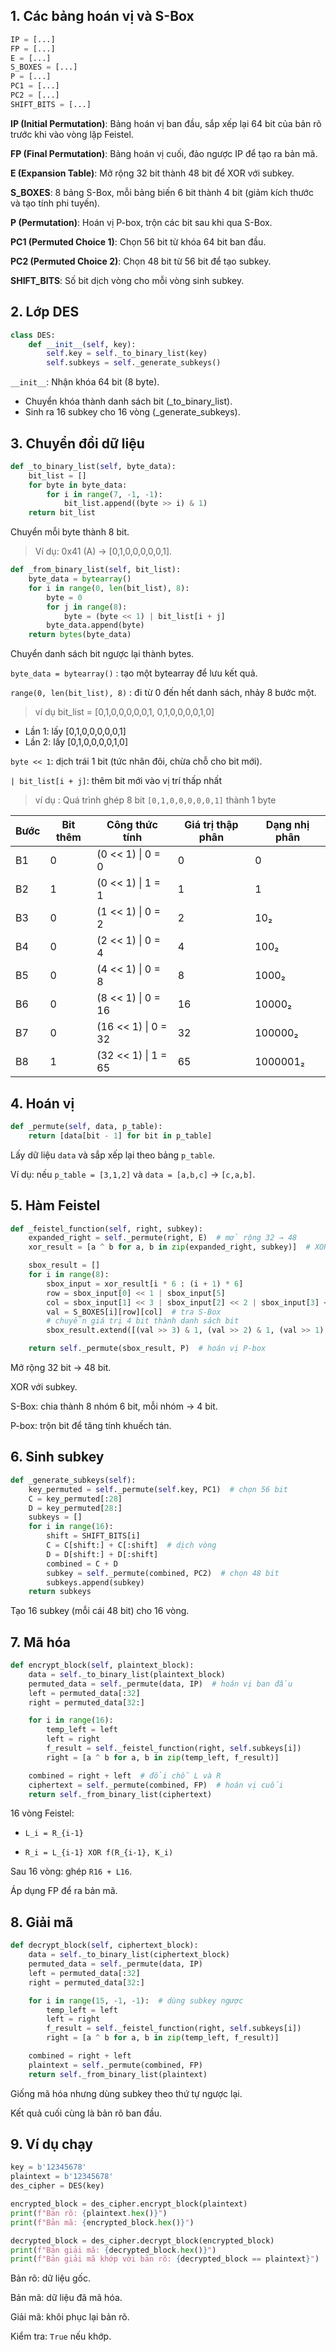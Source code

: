 ## 1. Các bảng hoán vị và S-Box
```python 
IP = [...]
FP = [...]
E = [...]
S_BOXES = [...]
P = [...]
PC1 = [...]
PC2 = [...]
SHIFT_BITS = [...]
```

**IP (Initial Permutation)**: Bảng hoán vị ban đầu, sắp xếp lại 64 bit của bản rõ trước khi vào vòng lặp Feistel.

**FP (Final Permutation)**: Bảng hoán vị cuối, đảo ngược IP để tạo ra bản mã.

**E (Expansion Table)**: Mở rộng 32 bit thành 48 bit để XOR với subkey.

**S_BOXES**: 8 bảng S-Box, mỗi bảng biến 6 bit thành 4 bit (giảm kích thước và tạo tính phi tuyến).

**P (Permutation)**: Hoán vị P-box, trộn các bit sau khi qua S-Box.

**PC1 (Permuted Choice 1)**: Chọn 56 bit từ khóa 64 bit ban đầu.

**PC2 (Permuted Choice 2)**: Chọn 48 bit từ 56 bit để tạo subkey.

**SHIFT_BITS**: Số bit dịch vòng cho mỗi vòng sinh subkey.

## 2. Lớp DES
```python
class DES:
    def __init__(self, key):
        self.key = self._to_binary_list(key)
        self.subkeys = self._generate_subkeys()
```
`__init__`: Nhận khóa 64 bit (8 byte).
- Chuyển khóa thành danh sách bit (_to_binary_list).
- Sinh ra 16 subkey cho 16 vòng (_generate_subkeys).

## 3. Chuyển đổi dữ liệu
```python
def _to_binary_list(self, byte_data):
    bit_list = []
    for byte in byte_data:
        for i in range(7, -1, -1):
            bit_list.append((byte >> i) & 1)
    return bit_list
```
Chuyển mỗi byte thành 8 bit.

> Ví dụ: 0x41 (A) → [0,1,0,0,0,0,0,1].

```python
def _from_binary_list(self, bit_list):
    byte_data = bytearray()
    for i in range(0, len(bit_list), 8):
        byte = 0
        for j in range(8):
            byte = (byte << 1) | bit_list[i + j]
        byte_data.append(byte)
    return bytes(byte_data)
```
Chuyển danh sách bit ngược lại thành bytes.

`byte_data = bytearray()` : tạo một bytearray để lưu kết quả. 

`range(0, len(bit_list), 8)` : đi từ 0 đến hết danh sách, nhảy 8 bước một.

> ví dụ bit_list = [0,1,0,0,0,0,0,1, 0,1,0,0,0,0,1,0]
- Lần 1: lấy [0,1,0,0,0,0,0,1]
- Lần 2: lấy [0,1,0,0,0,0,1,0]

`byte << 1`: dịch trái 1 bit (tức nhân đôi, chừa chỗ cho bit mới).

`| bit_list[i + j]`: thêm bit mới vào vị trí thấp nhất

> ví dụ : Quá trình ghép 8 bit `[0,1,0,0,0,0,0,1]` thành 1 byte

| Bước | Bit thêm | Công thức tính        | Giá trị thập phân | Dạng nhị phân |
|------|----------|-----------------------|-------------------|---------------|
| B1   | 0        | (0 << 1) \| 0 = 0    | 0                 | 0             |
| B2   | 1        | (0 << 1) \| 1 = 1    | 1                 | 1             |
| B3   | 0        | (1 << 1) \| 0 = 2    | 2                 | 10₂           |
| B4   | 0        | (2 << 1) \| 0 = 4    | 4                 | 100₂          |
| B5   | 0        | (4 << 1) \| 0 = 8    | 8                 | 1000₂         |
| B6   | 0        | (8 << 1) \| 0 = 16   | 16                | 10000₂        |
| B7   | 0        | (16 << 1) \| 0 = 32  | 32                | 100000₂       |
| B8   | 1        | (32 << 1) \| 1 = 65  | 65                | 1000001₂      |



## 4. Hoán vị
```python
def _permute(self, data, p_table):
    return [data[bit - 1] for bit in p_table]
```
Lấy dữ liệu `data` và sắp xếp lại theo bảng `p_table`.

Ví dụ: nếu `p_table = [3,1,2]` và `data = [a,b,c]` → `[c,a,b]`.

## 5. Hàm Feistel
```python
def _feistel_function(self, right, subkey):
    expanded_right = self._permute(right, E)  # mở rộng 32 → 48
    xor_result = [a ^ b for a, b in zip(expanded_right, subkey)]  # XOR với subkey

    sbox_result = []
    for i in range(8):
        sbox_input = xor_result[i * 6 : (i + 1) * 6]
        row = sbox_input[0] << 1 | sbox_input[5]
        col = sbox_input[1] << 3 | sbox_input[2] << 2 | sbox_input[3] << 1 | sbox_input[4]
        val = S_BOXES[i][row][col]  # tra S-Box
        # chuyển giá trị 4 bit thành danh sách bit
        sbox_result.extend([(val >> 3) & 1, (val >> 2) & 1, (val >> 1) & 1, val & 1])

    return self._permute(sbox_result, P)  # hoán vị P-box
```
Mở rộng 32 bit → 48 bit.

XOR với subkey.

S-Box: chia thành 8 nhóm 6 bit, mỗi nhóm → 4 bit.

P-box: trộn bit để tăng tính khuếch tán.

## 6. Sinh subkey
```python
def _generate_subkeys(self):
    key_permuted = self._permute(self.key, PC1)  # chọn 56 bit
    C = key_permuted[:28]
    D = key_permuted[28:]
    subkeys = []
    for i in range(16):
        shift = SHIFT_BITS[i]
        C = C[shift:] + C[:shift]  # dịch vòng
        D = D[shift:] + D[:shift]
        combined = C + D
        subkey = self._permute(combined, PC2)  # chọn 48 bit
        subkeys.append(subkey)
    return subkeys
```
Tạo 16 subkey (mỗi cái 48 bit) cho 16 vòng.

## 7. Mã hóa
```python
def encrypt_block(self, plaintext_block):
    data = self._to_binary_list(plaintext_block)
    permuted_data = self._permute(data, IP)  # hoán vị ban đầu
    left = permuted_data[:32]
    right = permuted_data[32:]

    for i in range(16):
        temp_left = left
        left = right
        f_result = self._feistel_function(right, self.subkeys[i])
        right = [a ^ b for a, b in zip(temp_left, f_result)]

    combined = right + left  # đổi chỗ L và R
    ciphertext = self._permute(combined, FP)  # hoán vị cuối
    return self._from_binary_list(ciphertext)
```
16 vòng Feistel:
- `L_i = R_{i-1}`

- `R_i = L_{i-1} XOR f(R_{i-1}, K_i)`

Sau 16 vòng: ghép `R16 + L16`.

Áp dụng FP để ra bản mã.

## 8. Giải mã
```python
def decrypt_block(self, ciphertext_block):
    data = self._to_binary_list(ciphertext_block)
    permuted_data = self._permute(data, IP)
    left = permuted_data[:32]
    right = permuted_data[32:]

    for i in range(15, -1, -1):  # dùng subkey ngược
        temp_left = left
        left = right
        f_result = self._feistel_function(right, self.subkeys[i])
        right = [a ^ b for a, b in zip(temp_left, f_result)]

    combined = right + left
    plaintext = self._permute(combined, FP)
    return self._from_binary_list(plaintext)
```
Giống mã hóa nhưng dùng subkey theo thứ tự ngược lại.

Kết quả cuối cùng là bản rõ ban đầu.

## 9. Ví dụ chạy
```python
key = b'12345678'
plaintext = b'12345678'
des_cipher = DES(key)

encrypted_block = des_cipher.encrypt_block(plaintext)
print(f"Bản rõ: {plaintext.hex()}")
print(f"Bản mã: {encrypted_block.hex()}")

decrypted_block = des_cipher.decrypt_block(encrypted_block)
print(f"Bản giải mã: {decrypted_block.hex()}")
print(f"Bản giải mã khớp với bản rõ: {decrypted_block == plaintext}")
```
Bản rõ: dữ liệu gốc.

Bản mã: dữ liệu đã mã hóa.

Giải mã: khôi phục lại bản rõ.

Kiểm tra: `True` nếu khớp.